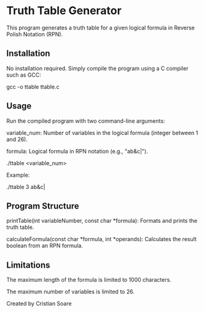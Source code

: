 # Truth Table Generator

This program generates a truth table for a given logical formula in Reverse Polish Notation (RPN).

## Installation

No installation required. Simply compile the program using a C compiler such as GCC:

gcc -o ttable ttable.c

## Usage
Run the compiled program with two command-line arguments:

variable_num: Number of variables in the logical formula (integer between 1 and 26).

formula: Logical formula in RPN notation (e.g., "ab&c|").

./ttable <variable_num><formula>

Example:

./ttable 3 ab&c|

## Program Structure
printTable(int variableNumber, const char *formula): Formats and prints the truth table.

calculateFormula(const char *formula, int *operands): Calculates the result boolean from an RPN formula.

## Limitations
The maximum length of the formula is limited to 1000 characters.

The maximum number of variables is limited to 26.

Created by Cristian Soare

